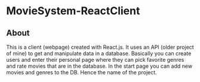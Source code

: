 ﻿# MovieSystem-ReactClient
## About
This is a client (webpage) created with React.js. It uses an API (older project of mine) to get and manipulate data in a database.
Basically you can create users and enter their personal page where they can pick favorite genres and rate movies that are in the database. In the start page you can add new movies and genres to the DB. Hence the name of the project.  
